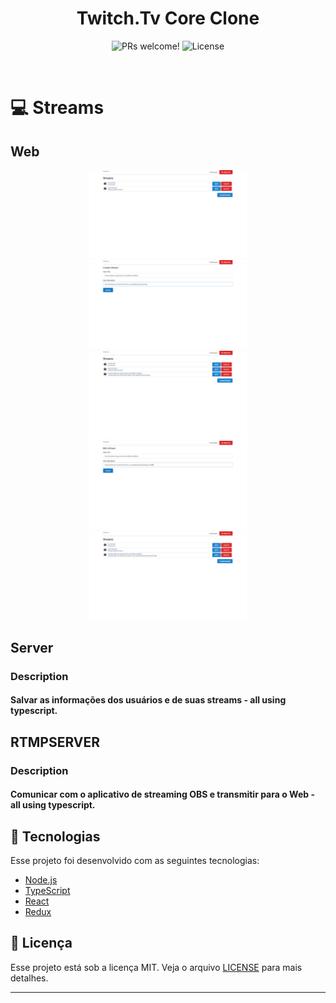 <h1 align="center">
    Twitch.Tv Core Clone
</h1>

<p align="center">
 <img src="https://img.shields.io/static/v1?label=PRs&message=welcome&color=7159c1&labelColor=000000" alt="PRs welcome!" />

  <img alt="License" src="https://img.shields.io/static/v1?label=license&message=MIT&color=7159c1&labelColor=000000">
</p>

<br>

# 💻  Streams

## Web


<p align="center">
  <img alt="components" src=".github/stream01.png" width="50%"> 
  <img alt="components" src=".github/stream02.png" width="50%">  
  <img alt="components" src=".github/stream03.png" width="50%">  
  <img alt="components" src=".github/stream04.png" width="50%">  
  <img alt="components" src=".github/stream05.png" width="50%">   
</p>


## Server

### Description

#### Salvar as informações dos usuários e de suas streams - all using typescript. 


## RTMPSERVER

### Description

#### Comunicar com o aplicativo de streaming OBS e transmitir para o Web - all using typescript. 


## 🚀  Tecnologias

Esse projeto foi desenvolvido com as seguintes tecnologias:

- [Node.js](https://nodejs.org/en/)
- [TypeScript](https://www.typescriptlang.org/)
- [React](https://reactjs.org)
- [Redux](https://redux.js.org/)



## :memo: Licença

Esse projeto está sob a licença MIT. Veja o arquivo [LICENSE](LICENSE.md) para mais detalhes.

---


